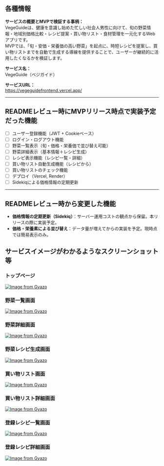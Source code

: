 ## 各種情報
**サービスの概要とMVPで検証する事柄：**  
VegeGuideは、健康を意識し始めた忙しい社会人男性に向けて、旬の野菜情報・地域別価格比較・レシピ提案・買い物リスト・食材管理を一元化するWebアプリです。  
MVPでは、「旬・安価・栄養価の高い野菜」を起点に、時短レシピを提案し、買い物リストまでを自動で生成する導線を提供することで、ユーザーが継続的に活用したくなるかを検証します。

**サービス名：**  
VegeGuide（ベジガイド）

**サービスURL：**  
https://vegeguidefrontend.vercel.app/

---

## READMEレビュー時にMVPリリース時点で実装予定だった機能
- [ ] ユーザー登録機能（JWT + Cookieベース）
- [ ] ログイン・ログアウト機能
- [ ] 野菜一覧表示（旬・価格・栄養価で並び替え可能）
- [ ] 野菜詳細表示（基本情報＋レシピ生成）
- [ ] レシピ表示機能（レシピ一覧・詳細）
- [ ] 買い物リスト自動生成機能（レシピから）
- [ ] 買い物リストのチェック機能
- [ ] デプロイ（Vercel, Render）
- [ ] Sidekiqによる価格情報の定期更新

---

## READMEレビュー時から変更した機能
- **価格情報の定期更新（Sidekiq）**：サーバー運用コストの観点から保留。本リリースの際に実装予定。
- **価格・栄養素による並び替え**：データ量が増えてからの実装を予定。現時点では簡易表示のみ。

## サービスイメージがわかるようなスクリーンショット等

### トップページ
[![Image from Gyazo](https://i.gyazo.com/032d1cfd581d1a80715639b967a738e9.png)](https://gyazo.com/032d1cfd581d1a80715639b967a738e9)

### 野菜一覧画面
[![Image from Gyazo](https://i.gyazo.com/bbcefb674e8d2851dabf38d2eef87350.jpg)](https://gyazo.com/bbcefb674e8d2851dabf38d2eef87350)

### 野菜詳細画面
[![Image from Gyazo](https://i.gyazo.com/ba07f83b9090c03dcd98f68c3b4adf20.png)](https://gyazo.com/ba07f83b9090c03dcd98f68c3b4adf20)

### 野菜レシピ生成画面
[![Image from Gyazo](https://i.gyazo.com/5324a9b04447ab04239f817b93092dbb.png)](https://gyazo.com/5324a9b04447ab04239f817b93092dbb)

### 買い物リスト画面
[![Image from Gyazo](https://i.gyazo.com/9789b11e9cb4ee40532202dfd1a37bd9.png)](https://gyazo.com/9789b11e9cb4ee40532202dfd1a37bd9)

### 買い物リスト詳細画面
[![Image from Gyazo](https://i.gyazo.com/a7a5ab734d629cef94d0b5cc0d4826a9.png)](https://gyazo.com/a7a5ab734d629cef94d0b5cc0d4826a9)

### 登録レシピ一覧画面
[![Image from Gyazo](https://i.gyazo.com/57a9d4be0d6a3ea4d29b1bae1439e9eb.png)](https://gyazo.com/57a9d4be0d6a3ea4d29b1bae1439e9eb)

### 登録レシピ詳細画面
[![Image from Gyazo](https://i.gyazo.com/c53a3e266e9980a705b2c297072b27bf.png)](https://gyazo.com/c53a3e266e9980a705b2c297072b27bf)
